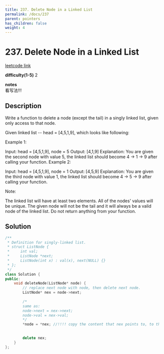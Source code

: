 ```yaml
---
title: 237. Delete Node in a Linked List
permalink: /docs/237
parent: pointers
has_children: false
weight: 4
---
```

# 237. Delete Node in a Linked List
[leetcode link](https://leetcode.com/problems/delete-node-in-a-linked-list/)

**difficulty(1-5)** 
2

**notes**   
看写法!!!

## Description
Write a function to delete a node (except the tail) in a singly linked list, given only access to that node.

Given linked list -- head = [4,5,1,9], which looks like following:



 

Example 1:

Input: head = [4,5,1,9], node = 5
Output: [4,1,9]
Explanation: You are given the second node with value 5, the linked list should become 4 -> 1 -> 9 after calling your function.
Example 2:

Input: head = [4,5,1,9], node = 1
Output: [4,5,9]
Explanation: You are given the third node with value 1, the linked list should become 4 -> 5 -> 9 after calling your function.
 

Note:

The linked list will have at least two elements.
All of the nodes' values will be unique.
The given node will not be the tail and it will always be a valid node of the linked list.
Do not return anything from your function.

## Solution
```c++
/**
 * Definition for singly-linked list.
 * struct ListNode {
 *     int val;
 *     ListNode *next;
 *     ListNode(int x) : val(x), next(NULL) {}
 * };
 */
class Solution {
public:
    void deleteNode(ListNode* node) {
        // replace next node with node, then delete next node. 
        ListNode* nex = node->next;
        
        /*
        same as:
        node->next = nex->next;
        node->val = nex->val;
        */
        *node = *nex; //!!!! copy the content that nex points to, to the place node points to!!!
        
        
        delete nex;
    }
};
```

<!-- 
Default label
{: .label }

Blue label
{: .label .label-blue }

Stable
{: .label .label-green }

New release
{: .label .label-purple }

Coming soon
{: .label .label-yellow }

Deprecated
{: .label .label-red } -->
